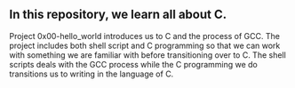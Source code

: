 In this repository, we learn all about C.
---
Project 0x00-hello_world introduces us to C and the process of GCC. The project includes both shell script and C programming so that we can work with something we are familiar with before transitioning over to C. The shell scripts deals with the GCC process while the C programming we do transitions us to writing in the language of C.
